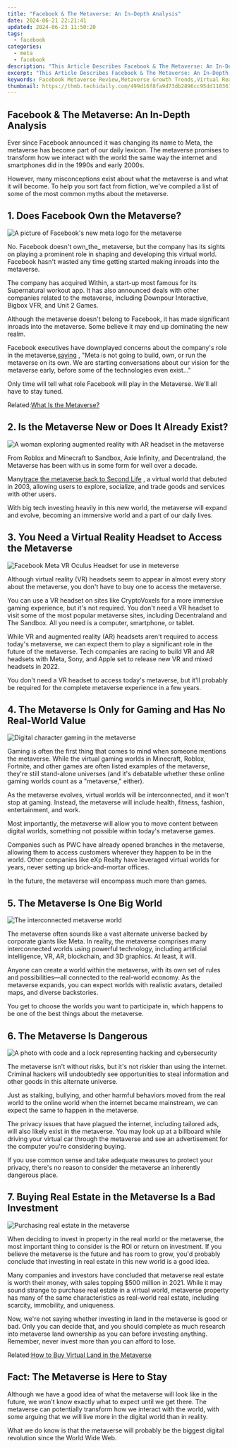 ```yaml
---
title: "Facebook & The Metaverse: An In-Depth Analysis"
date: 2024-06-21 22:21:41
updated: 2024-06-23 11:50:20
tags:
  - facebook
categories:
  - meta
  - facebook
description: "This Article Describes Facebook & The Metaverse: An In-Depth Analysis"
excerpt: "This Article Describes Facebook & The Metaverse: An In-Depth Analysis"
keywords: Facebook Metaverse Review,Metaverse Growth Trends,Virtual Reality Ads,Social Network Evolution,Metaverse Development,VR Tech Innovations,Social Media Expansion
thumbnail: https://thmb.techidaily.com/499d16f8fa9d73db2896cc95dd1103614d6afb1a8c7743ea30004b41e37daeda.jpg
---
```


## Facebook & The Metaverse: An In-Depth Analysis

 Ever since Facebook announced it was changing its name to Meta, the metaverse has become part of our daily lexicon. The metaverse promises to transform how we interact with the world the same way the internet and smartphones did in the 1990s and early 2000s.

 However, many misconceptions exist about what the metaverse is and what it will become. To help you sort fact from fiction, we've compiled a list of some of the most common myths about the metaverse.

## 1\. Does Facebook Own the Metaverse?

![A picture of Facebook's new meta logo for the metaverse](https://static1.makeuseofimages.com/wordpress/wp-content/uploads/2022/02/Facebook-Meta-Metaverse.jpeg)

 No. Facebook doesn't own_the_ metaverse, but the company has its sights on playing a prominent role in shaping and developing this virtual world. Facebook hasn't wasted any time getting started making inroads into the metaverse.

 The company has acquired Within, a start-up most famous for its Supernatural workout app. It has also announced deals with other companies related to the metaverse, including Downpour Interactive, Bigbox VFR, and Unit 2 Games.

 Although the metaverse doesn't belong to Facebook, it has made significant inroads into the metaverse. Some believe it may end up dominating the new realm.

 Facebook executives have downplayed concerns about the company's role in the metaverse,[saying](https://about.fb.com/news/2021/09/building-the-metaverse-responsibly/) , "Meta is not going to build, own, or run the metaverse on its own. We are starting conversations about our vision for the metaverse early, before some of the technologies even exist…"

 Only time will tell what role Facebook will play in the Metaverse. We'll all have to stay tuned.

 Related:[What Is the Metaverse?](https://www.makeuseof.com/what-is-the-metaverse/)

## 2\. Is the Metaverse New or Does It Already Exist?

![A woman exploring augmented reality with AR headset in the metaverse](https://static1.makeuseofimages.com/wordpress/wp-content/uploads/2022/02/Metaverse-augmented-reality.jpg)

 From Roblox and Minecraft to Sandbox, Axie Infinity, and Decentraland, the Metaverse has been with us in some form for well over a decade.

 Many[trace the metaverse back to Second Life](https://www.makeuseof.com/second-life-metaverse-comeback/) , a virtual world that debuted in 2003, allowing users to explore, socialize, and trade goods and services with other users.

 With big tech investing heavily in this new world, the metaverse will expand and evolve, becoming an immersive world and a part of our daily lives.

## 3\. You Need a Virtual Reality Headset to Access the Metaverse

![Facebook Meta VR Oculus Headset for use in meteverse](https://static1.makeuseofimages.com/wordpress/wp-content/uploads/2022/02/VR-headset-Oculus-Facebook.jpg)

 Although virtual reality (VR) headsets seem to appear in almost every story about the metaverse, you don't have to buy one to access the metaverse.

 You can use a VR headset on sites like CryptoVoxels for a more immersive gaming experience, but it's not required. You don't need a VR headset to visit some of the most popular metaverse sites, including Decentraland and The Sandbox. All you need is a computer, smartphone, or tablet.

 While VR and augmented reality (AR) headsets aren't required to access today's metaverse, we can expect them to play a significant role in the future of the metaverse. Tech companies are racing to build VR and AR headsets with Meta, Sony, and Apple set to release new VR and mixed headsets in 2022.

 You don't need a VR headset to access today's metaverse, but it'll probably be required for the complete metaverse experience in a few years.

## 4\. The Metaverse Is Only for Gaming and Has No Real-World Value

![Digital character gaming in the metaverse](https://static1.makeuseofimages.com/wordpress/wp-content/uploads/2022/02/Gamimg-Metaverse-Facebook.jpg)

 Gaming is often the first thing that comes to mind when someone mentions the metaverse. While the virtual gaming worlds in Minecraft, Roblox, Fortnite, and other games are often listed examples of the metaverse, they're still stand-alone universes (and it's debatable whether these online gaming worlds count as a "metaverse," either).

 As the metaverse evolves, virtual worlds will be interconnected, and it won't stop at gaming. Instead, the metaverse will include health, fitness, fashion, entertainment, and work.

 Most importantly, the metaverse will allow you to move content between digital worlds, something not possible within today's metaverse games.

 Companies such as PWC have already opened branches in the metaverse, allowing them to access customers wherever they happen to be in the world. Other companies like eXp Realty have leveraged virtual worlds for years, never setting up brick-and-mortar offices.

In the future, the metaverse will encompass much more than games.

## 5\. The Metaverse Is One Big World

![The interconnected metaverse world](https://static1.makeuseofimages.com/wordpress/wp-content/uploads/2022/02/Metaverse-Galaxy-World.jpg)

 The metaverse often sounds like a vast alternate universe backed by corporate giants like Meta. In reality, the metaverse comprises many interconnected worlds using powerful technology, including artificial intelligence, VR, AR, blockchain, and 3D graphics. At least, it will.

 Anyone can create a world within the metaverse, with its own set of rules and possibilities—all connected to the real-world economy. As the metaverse expands, you can expect worlds with realistic avatars, detailed maps, and diverse backstories.

 You get to choose the worlds you want to participate in, which happens to be one of the best things about the metaverse.

## 6\. The Metaverse Is Dangerous

![A photo with code and a lock representing hacking and cybersecurity](https://static1.makeuseofimages.com/wordpress/wp-content/uploads/2022/02/Metaverse-hacking-cybersecurity.jpg)

 The metaverse isn't without risks, but it's not riskier than using the internet. Criminal hackers will undoubtedly see opportunities to steal information and other goods in this alternate universe.

 Just as stalking, bullying, and other harmful behaviors moved from the real world to the online world when the internet became mainstream, we can expect the same to happen in the metaverse.

 The privacy issues that have plagued the internet, including tailored ads, will also likely exist in the metaverse. You may look up at a billboard while driving your virtual car through the metaverse and see an advertisement for the computer you're considering buying.

 If you use common sense and take adequate measures to protect your privacy, there's no reason to consider the metaverse an inherently dangerous place.

## 7\. Buying Real Estate in the Metaverse Is a Bad Investment

![Purchasing real estate in the metaverse](https://static1.makeuseofimages.com/wordpress/wp-content/uploads/2022/02/Metaverse-Real-Estate.jpg)

 When deciding to invest in property in the real world or the metaverse, the most important thing to consider is the ROI or return on investment. If you believe the metaverse is the future and has room to grow, you'd probably conclude that investing in real estate in this new world is a good idea.

 Many companies and investors have concluded that metaverse real estate is worth their money, with sales topping $500 million in 2021\. While it may sound strange to purchase real estate in a virtual world, metaverse property has many of the same characteristics as real-world real estate, including scarcity, immobility, and uniqueness.

 Now, we're not saying whether investing in land in the metaverse is good or bad. Only you can decide that, and you should complete as much research into metaverse land ownership as you can before investing anything. Remember, never invest more than you can afford to lose.

 Related:[How to Buy Virtual Land in the Metaverse](https://www.makeuseof.com/how-to-buy-virtual-land-in-the-metaverse/)

## Fact: The Metaverse is Here to Stay

 Although we have a good idea of what the metaverse will look like in the future, we won't know exactly what to expect until we get there. The metaverse can potentially transform how we interact with the world, with some arguing that we will live more in the digital world than in reality.

 What we do know is that the metaverse will probably be the biggest digital revolution since the World Wide Web.


<ins class="adsbygoogle"
     style="display:block"
     data-ad-format="autorelaxed"
     data-ad-client="ca-pub-7571918770474297"
     data-ad-slot="1223367746"></ins>



<ins class="adsbygoogle"
     style="display:block"
     data-ad-client="ca-pub-7571918770474297"
     data-ad-slot="8358498916"
     data-ad-format="auto"
     data-full-width-responsive="true"></ins>
